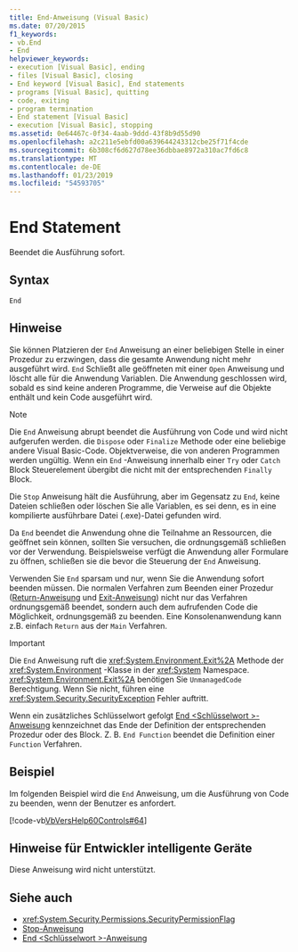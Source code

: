 ```yaml
---
title: End-Anweisung (Visual Basic)
ms.date: 07/20/2015
f1_keywords:
- vb.End
- End
helpviewer_keywords:
- execution [Visual Basic], ending
- files [Visual Basic], closing
- End keyword [Visual Basic], End statements
- programs [Visual Basic], quitting
- code, exiting
- program termination
- End statement [Visual Basic]
- execution [Visual Basic], stopping
ms.assetid: 0e64467c-0f34-4aab-9ddd-43f8b9d55d90
ms.openlocfilehash: a2c211e5ebfd00a639644243312cbe25f71f4cde
ms.sourcegitcommit: 6b308cf6d627d78ee36dbbae8972a310ac7fd6c8
ms.translationtype: MT
ms.contentlocale: de-DE
ms.lasthandoff: 01/23/2019
ms.locfileid: "54593705"
---
```

# <a name="end-statement"></a>End Statement
Beendet die Ausführung sofort.  
  
## <a name="syntax"></a>Syntax  
  
```  
End  
```  
  
## <a name="remarks"></a>Hinweise  
 Sie können Platzieren der `End` Anweisung an einer beliebigen Stelle in einer Prozedur zu erzwingen, dass die gesamte Anwendung nicht mehr ausgeführt wird. `End` Schließt alle geöffneten mit einer `Open` Anweisung und löscht alle für die Anwendung Variablen. Die Anwendung geschlossen wird, sobald es sind keine anderen Programme, die Verweise auf die Objekte enthält und kein Code ausgeführt wird.  
  
> [!NOTE]
>  Die `End` Anweisung abrupt beendet die Ausführung von Code und wird nicht aufgerufen werden. die `Dispose` oder `Finalize` Methode oder eine beliebige andere Visual Basic-Code. Objektverweise, die von anderen Programmen werden ungültig. Wenn ein `End` -Anweisung innerhalb einer `Try` oder `Catch` Block Steuerelement übergibt die nicht mit der entsprechenden `Finally` Block.  
  
 Die `Stop` Anweisung hält die Ausführung, aber im Gegensatz zu `End`, keine Dateien schließen oder löschen Sie alle Variablen, es sei denn, es in eine kompilierte ausführbare Datei (.exe)-Datei gefunden wird.  
  
 Da `End` beendet die Anwendung ohne die Teilnahme an Ressourcen, die geöffnet sein können, sollten Sie versuchen, die ordnungsgemäß schließen vor der Verwendung. Beispielsweise verfügt die Anwendung aller Formulare zu öffnen, schließen sie die bevor die Steuerung der `End` Anweisung.  
  
 Verwenden Sie `End` sparsam und nur, wenn Sie die Anwendung sofort beenden müssen. Die normalen Verfahren zum Beenden einer Prozedur ([Return-Anweisung](../../../visual-basic/language-reference/statements/return-statement.md) und [Exit-Anweisung](../../../visual-basic/language-reference/statements/exit-statement.md)) nicht nur das Verfahren ordnungsgemäß beendet, sondern auch dem aufrufenden Code die Möglichkeit, ordnungsgemäß zu beenden. Eine Konsolenanwendung kann z.B. einfach `Return` aus der `Main` Verfahren.  
  
> [!IMPORTANT]
>  Die `End` Anweisung ruft die <xref:System.Environment.Exit%2A> Methode der <xref:System.Environment> -Klasse in der <xref:System> Namespace. <xref:System.Environment.Exit%2A> benötigen Sie `UnmanagedCode` Berechtigung. Wenn Sie nicht, führen eine <xref:System.Security.SecurityException> Fehler auftritt.  
  
 Wenn ein zusätzliches Schlüsselwort gefolgt [End \<Schlüsselwort >-Anweisung](../../../visual-basic/language-reference/statements/end-keyword-statement.md) kennzeichnet das Ende der Definition der entsprechenden Prozedur oder des Block. Z. B. `End Function` beendet die Definition einer `Function` Verfahren.  
  
## <a name="example"></a>Beispiel  
 Im folgenden Beispiel wird die `End` Anweisung, um die Ausführung von Code zu beenden, wenn der Benutzer es anfordert.  
  
 [!code-vb[VbVersHelp60Controls#64](../../../visual-basic/language-reference/statements/codesnippet/VisualBasic/end-statement_1.vb)]  
  
## <a name="smart-device-developer-notes"></a>Hinweise für Entwickler intelligente Geräte  
 Diese Anweisung wird nicht unterstützt.  
  
## <a name="see-also"></a>Siehe auch
- <xref:System.Security.Permissions.SecurityPermissionFlag>
- [Stop-Anweisung](../../../visual-basic/language-reference/statements/stop-statement.md)
- [End \<Schlüsselwort >-Anweisung](../../../visual-basic/language-reference/statements/end-keyword-statement.md)
